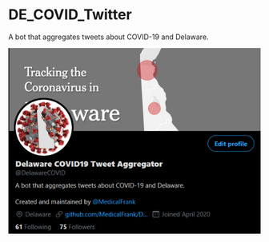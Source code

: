 # DE_COVID_Twitter
A bot that aggregates tweets about COVID-19 and Delaware.

![DelawareCOVID_Screenshot](DelawareCOVID.png)
